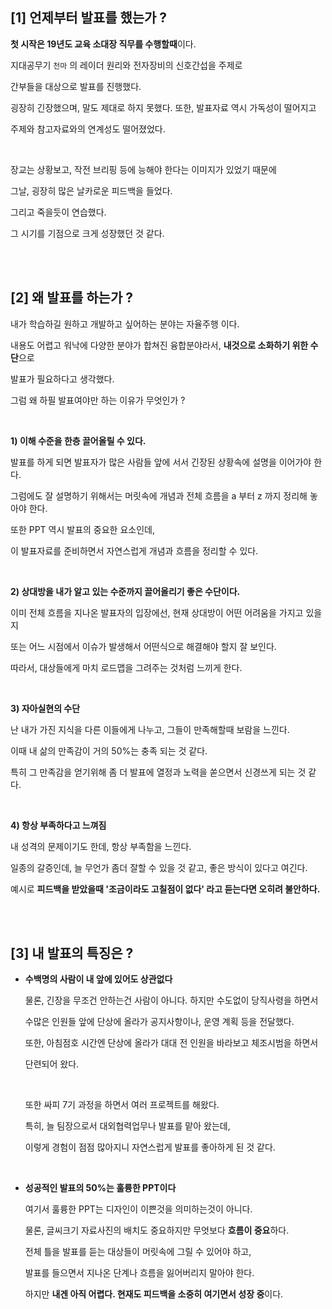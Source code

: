 ## [1] 언제부터 발표를 했는가 ?

**첫 시작은 19년도 교육 소대장 직무를 수행할때**이다. 

지대공무기 `천마` 의 레이더 원리와 전자장비의 신호간섭을 주제로

간부들을 대상으로 발표를 진행했다.

굉장히 긴장했으며, 말도 제대로 하지 못했다. 또한, 발표자료 역시 가독성이 떨어지고 

주제와 참고자료와의 연계성도 떨어졌었다.

<br>

장교는 상황보고, 작전 브리핑 등에 능해야 한다는 이미지가 있었기 때문에 

그날, 굉장히 많은 날카로운 피드백을 들었다.

그리고 죽을듯이 연습했다.

그 시기를 기점으로 크게 성장했던 것 같다. 

<br>

<br>

## [2] 왜 발표를 하는가 ?

내가 학습하길 원하고 개발하고 싶어하는 분야는 자율주행 이다.

내용도 어렵고 워낙에 다양한 분야가 합쳐진 융합분야라서, **내것으로 소화하기 위한 수단**으로 

발표가 필요하다고 생각했다.

그럼 왜 하필 발표여야만 하는 이유가 무엇인가 ?

<br>

**1) 이해 수준을 한층 끌어올릴 수 있다.**

발표를 하게 되면 발표자가 많은 사람들 앞에 서서 긴장된 상황속에 설명을 이어가야 한다. 

그럼에도 잘 설명하기 위해서는 머릿속에 개념과 전체 흐름을 a 부터 z 까지 정리해 놓아야 한다.

또한 PPT 역시 발표의 중요한 요소인데, 

이 발표자료를 준비하면서 자연스럽게 개념과 흐름을 정리할 수 있다. 

<br>

**2) 상대방을 내가 알고 있는 수준까지 끌어올리기 좋은 수단이다.** 

이미 전체 흐름을 지나온 발표자의 입장에선, 현재 상대방이 어떤 어려움을 가지고 있을지

또는 어느 시점에서 이슈가 발생해서 어떤식으로 해결해야 할지 잘 보인다.

따라서, 대상들에게 마치 로드맵을 그려주는 것처럼 느끼게 한다.

<br>

**3) 자아실현의 수단**

난 내가 가진 지식을 다른 이들에게 나누고, 그들이 만족해할때 보람을 느낀다.

이때 내 삶의 만족감이 거의 50%는 충족 되는 것 같다.

특히 그 만족감을 얻기위해 좀 더 발표에 열정과 노력을 쏟으면서 신경쓰게 되는 것 같다.

<br>

**4) 항상 부족하다고 느껴짐**

내 성격의 문제이기도 한데, 항상 부족함을 느낀다. 

일종의 갈증인데, 늘 무언가 좀더 잘할 수 있을 것 같고, 좋은 방식이 있다고 여긴다.

예시로 **피드백을 받았을때 '조금이라도 고칠점이 없다' 라고 듣는다면 오히려 불안하다.**

<br>

<br>

## [3] 내 발표의 특징은 ?

- **수백명의 사람이 내 앞에 있어도 상관없다**

  물론, 긴장을 무조건 안하는건 사람이 아니다. 하지만 수도없이 당직사령을 하면서

  수많은 인원들 앞에 단상에 올라가 공지사항이나, 운영 계획 등을 전달했다.

  또한, 아침점호 시간엔 단상에 올라가 대대 전 인원을 바라보고 체조시범을 하면서 

  단련되어 왔다.

  <br>

  또한 싸피 7기 과정을 하면서 여러 프로젝트를 해왔다.

  특히, 늘 팀장으로서 대외협력업무나 발표를 맡아 왔는데, 

  이렇게 경험이 점점 많아지니 자연스럽게 발표를 좋아하게 된 것 같다.

<br>

- **성공적인 발표의 50%는 훌륭한 PPT이다** 

  여기서 훌륭한 PPT는 디자인이 이쁜것을 의미하는것이 아니다.

  물론, 글씨크기 자료사진의 배치도 중요하지만 무엇보다 **흐름이 중요**하다.

  전체 틀을 발표를 듣는 대상들이 머릿속에 그릴 수 있어야 하고, 

  발표를 들으면서 지나온 단계나 흐름을 잃어버리지 말아야 한다.

  하지만 **내겐 아직 어렵다. 현재도 피드백을 소중히 여기면서 성장 중**이다.